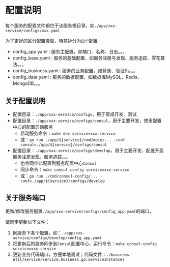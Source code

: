 # 配置说明

每个服务的配置文件都位于该服务根目录，如`./app/xxx-service/configs/xxx.yaml`

为了更好的区分配置类型，特意拆分为`四个`配置

* config_app.yaml : 服务主配置，如端口、名称、日志。。。
* config_base.yaml : 服务的基础配置，如服务注册与发现、服务追踪、雪花算法。。。
* config_business.yaml : 服务的业务配置，如登录、验证码。。。
* config_data.yaml : 服务的数据配置，如数据库MySQL、Redis、MongoDB。。。

## 关于配置说明

* 配置目录：`./app/xxx-service/configs`，用于常规开发、测试
* 配置目录：`./app/xxx-service/configs/consul`，用于主要开发，使用配置中心的配置启动服务
    * 启动服务命令：`make dev service=xxx-service`
    * 或：`go run ./app/${service}/cmd/main/... -conf-consul=./app/${service}/configs/consul`
* 配置目录：`./app/xxx-service/configs/develop`，用于主要开发，配置开启服务注册发现、服务追踪。。。
    * 也会同步此配置到服务配置中心`Consul`
    * 同步命令：`make consul-config service=xxx-service`
    * 或：`go run ./cmd/consul-config/... -conf=./app/${service}/configs/develop`

## 关于服务端口

更新/修改服务配置`./app/xxx-service/configs/config_app.yaml`的端口，

请同步更新以下文件：

1. 同服务下各个配置，如：`./app/xxx-service/configs/develop/config_app.yaml`
2. 把更新后的服务同步到`Consul`配置中心，运行命令：`make consul-config service=xxx-service`
3. 更新业务代码端口，方便本地调试；代码文件：`./business-util/service/service.business.go:serviceInstances`
